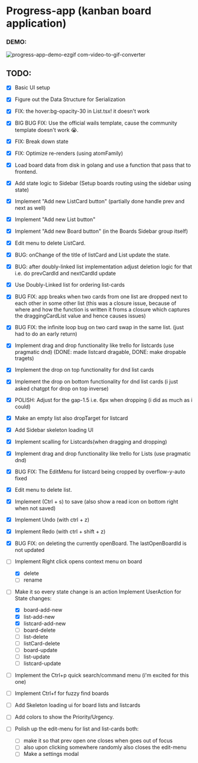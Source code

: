 # Progress-app (kanban board application)

### DEMO:

![progress-app-demo-ezgif com-video-to-gif-converter](https://github.com/user-attachments/assets/0ff33df3-0f4a-47fd-af4b-726583540896)

## TODO:

- [x] Basic UI setup
- [x] Figure out the Data Structure for Serialization
- [x] FIX: the hover:bg-opacity-30 in List.tsx! it doesn't work
- [x] BIG BUG FIX: Use the official wails template, cause the community template doesn't work 😭.
- [x] FIX: Break down state
- [x] FIX: Optimize re-renders (using atomFamily)
- [x] Load board data from disk in golang and use a function that pass that to frontend.
- [x] Add state logic to Sidebar (Setup boards routing using the sidebar using state)
- [x] Implement "Add new ListCard button" (partially done handle prev and next as well)
- [x] Implement "Add new List button"
- [x] Implement "Add new Board button" (in the Boards Sidebar group itself)
- [x] Edit menu to delete ListCard.
- [x] BUG: onChange of the title of listCard and List update the state.
- [x] BUG: after doubly-linked list implementation adjust deletion logic for that i.e. do prevCardId and nextCardId update
- [x] Use Doubly-Linked list for ordering list-cards
- [x] BUG FIX: app breaks when two cards from one list are dropped next to each other in some other list
      (this was a closure issue, because of where and how the function is written it froms a closure which
      captures the draggingCardList value and hence causes issues)
- [x] BUG FIX: the infinite loop bug on two card swap in the same list. (just had to do an early return)
- [x] Implement drag and drop functionality like trello for listcards (use pragmatic dnd)
      (DONE: made listcard dragable,
      DONE: make dropable tragets)
- [x] Implement the drop on top functionality for dnd list cards
- [x] Implement the drop on bottom functionality for dnd list cards (i just asked chatgpt for drop on top inverse)
- [x] POLISH: Adjust for the gap-1.5 i.e. 6px when dropping (i did as much as i could)
- [x] Make an empty list also dropTarget for listcard
- [x] Add Sidebar skeleton loading UI
- [x] Implement scalling for Listcards(when dragging and dropping)
- [x] Implement drag and drop functionality like trello for Lists (use pragmatic dnd)
- [x] BUG FIX: The EditMenu for listcard being cropped by overflow-y-auto fixed
- [x] Edit menu to delete list.
- [x] Implement (Ctrl + s) to save (also show a read icon on bottom right when not saved)
- [x] Implement Undo (with ctrl + z)
- [x] Implement Redo (with ctrl + shift + z)
- [x] BUG FIX: on deleting the currently openBoard. The lastOpenBoardId is not updated

- [ ] Implement Right click opens context menu on board
  - [x] delete
  - [ ] rename

- [ ] Make it so every state change is an action Implement UserAction for State changes:
  - [x] board-add-new
  - [x] list-add-new
  - [x] listcard-add-new
  - [ ] board-delete
  - [ ] list-delete
  - [ ] listCard-delete
  - [ ] board-update
  - [ ] list-update
  - [ ] listcard-update

- [ ] Implement the Ctrl+p quick search/command menu (i'm excited for this one)
- [ ] Implement Ctrl+f for fuzzy find boards
- [ ] Add Skeleton loading ui for board lists and listcards
- [ ] Add colors to show the Priority/Urgency.
- [ ] Polish up the edit-menu for list and list-cards both:
  - [ ] make it so that prev open one closes when goes out of focus
  - [ ] also upon clicking somewhere randomly also closes the edit-menu
  - [ ] Make a settings modal
